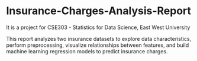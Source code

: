 # Insurance-Charges-Analysis-Report
It is a project for CSE303 - Statistics for Data Science, East West University

This report analyzes two insurance datasets to explore data characteristics, perform
preprocessing, visualize relationships between features, and build machine learning
regression models to predict insurance charges.
